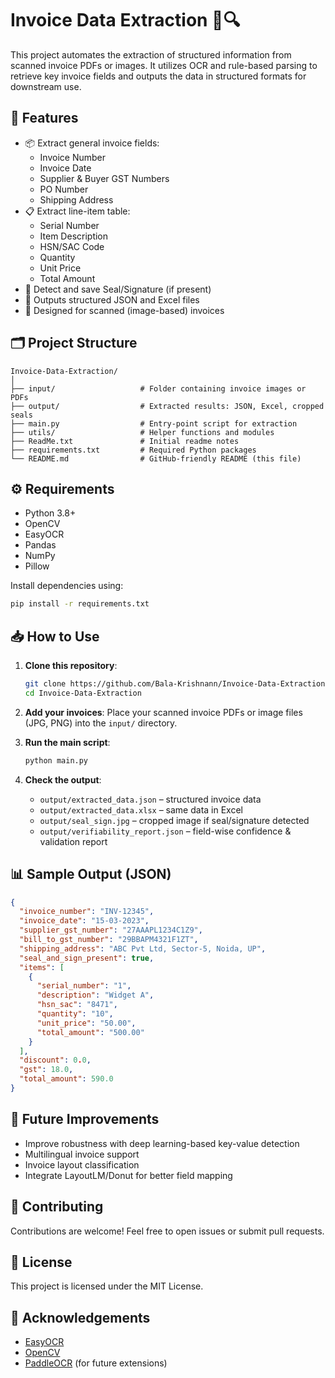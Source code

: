 # Invoice Data Extraction 📄🔍

This project automates the extraction of structured information from scanned invoice PDFs or images. It utilizes OCR and rule-based parsing to retrieve key invoice fields and outputs the data in structured formats for downstream use.

## 🚀 Features

- 📦 Extract general invoice fields:
  - Invoice Number
  - Invoice Date
  - Supplier & Buyer GST Numbers
  - PO Number
  - Shipping Address
- 📋 Extract line-item table:
  - Serial Number
  - Item Description
  - HSN/SAC Code
  - Quantity
  - Unit Price
  - Total Amount
- 🧾 Detect and save Seal/Signature (if present)
- 💾 Outputs structured JSON and Excel files
- 🧠 Designed for scanned (image-based) invoices

## 🗂️ Project Structure

```
Invoice-Data-Extraction/
│
├── input/                   # Folder containing invoice images or PDFs
├── output/                  # Extracted results: JSON, Excel, cropped seals
├── main.py                  # Entry-point script for extraction
├── utils/                   # Helper functions and modules
├── ReadMe.txt               # Initial readme notes
├── requirements.txt         # Required Python packages
└── README.md                # GitHub-friendly README (this file)
```

## ⚙️ Requirements

- Python 3.8+
- OpenCV
- EasyOCR
- Pandas
- NumPy
- Pillow

Install dependencies using:

```bash
pip install -r requirements.txt
```

## 📥 How to Use

1. **Clone this repository**:
   ```bash
   git clone https://github.com/Bala-Krishnann/Invoice-Data-Extraction.git
   cd Invoice-Data-Extraction
   ```

2. **Add your invoices**:
   Place your scanned invoice PDFs or image files (JPG, PNG) into the `input/` directory.

3. **Run the main script**:
   ```bash
   python main.py
   ```

4. **Check the output**:
   - `output/extracted_data.json` – structured invoice data
   - `output/extracted_data.xlsx` – same data in Excel
   - `output/seal_sign.jpg` – cropped image if seal/signature detected
   - `output/verifiability_report.json` – field-wise confidence & validation report

## 📊 Sample Output (JSON)

```json
{
  "invoice_number": "INV-12345",
  "invoice_date": "15-03-2023",
  "supplier_gst_number": "27AAAPL1234C1Z9",
  "bill_to_gst_number": "29BBAPM4321F1ZT",
  "shipping_address": "ABC Pvt Ltd, Sector-5, Noida, UP",
  "seal_and_sign_present": true,
  "items": [
    {
      "serial_number": "1",
      "description": "Widget A",
      "hsn_sac": "8471",
      "quantity": "10",
      "unit_price": "50.00",
      "total_amount": "500.00"
    }
  ],
  "discount": 0.0,
  "gst": 18.0,
  "total_amount": 590.0
}
```

## 📌 Future Improvements

- Improve robustness with deep learning-based key-value detection
- Multilingual invoice support
- Invoice layout classification
- Integrate LayoutLM/Donut for better field mapping

## 🤝 Contributing

Contributions are welcome! Feel free to open issues or submit pull requests.

## 📝 License

This project is licensed under the MIT License.

## 🙌 Acknowledgements

- [EasyOCR](https://github.com/JaidedAI/EasyOCR)
- [OpenCV](https://opencv.org/)
- [PaddleOCR](https://github.com/PaddlePaddle/PaddleOCR) (for future extensions)
